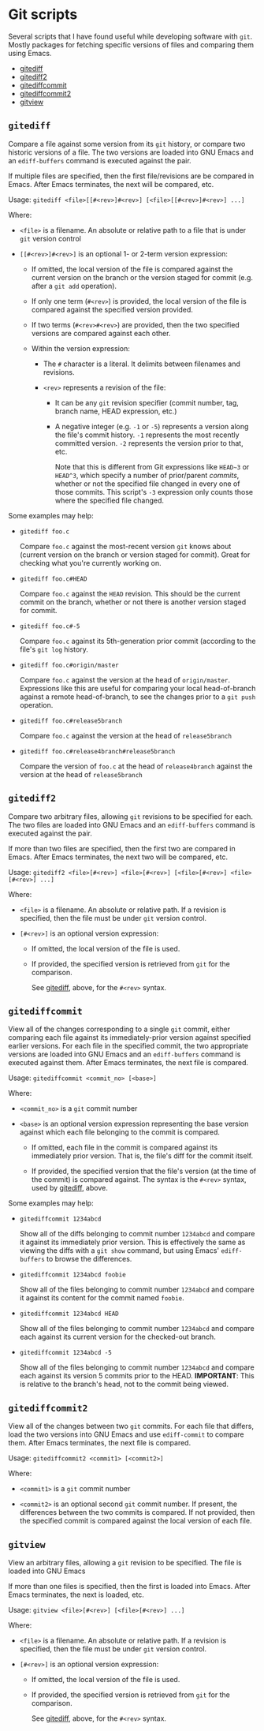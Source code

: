 # Git scripts

Several scripts that I have found useful while developing software with `git`.
Mostly packages for fetching specific versions of files and comparing them
using Emacs.

* [gitediff](#gitediff)
* [gitediff2](#gitediff2)
* [gitediffcommit](#gitediffcommit)
* [gitediffcommit2](#gitediffcommit2)
* [gitview](#gitview)

## `gitediff`

Compare a file against some version from its `git` history, or compare two
historic versions of a file.  The two versions are loaded into GNU Emacs and an
`ediff-buffers` command is executed against the pair.

If multiple files are specified, then the first file/revisions are be compared
in Emacs.  After Emacs terminates, the next will be compared, etc.

Usage: `gitediff <file>[[#<rev>]#<rev>] [<file>[[#<rev>]#<rev>] ...]`

Where:

* `<file>` is a filename.  An absolute or relative path to a file that is under
`git` version control

* `[[#<rev>]#<rev>]` is an optional 1- or 2-term version expression:

  * If omitted, the local version of the file is compared against the current
    version on the branch or the version staged for commit (e.g. after a `git
    add` operation).
  * If only one term (`#<rev>`) is provided, the local version of the file is
    compared against the specified version provided.
  * If two terms (`#<rev>#<rev>`) are provided, then the two specified versions
    are compared against each other.
    
  * Within the version expression:
  
    * The `#` character is a literal.  It delimits between filenames and
      revisions.
    * `<rev>` represents a revision of the file:
      
      * It can be any `git` revision specifier (commit number, tag, branch
        name, HEAD expression, etc.)
      * A negative integer (e.g. `-1` or `-5`) represents a version along the
        file's commit history.  `-1` represents the most recently committed
        version.  `-2` represents the version prior to that, etc.
        
        Note that this is different from Git expressions like `HEAD~3` or
        `HEAD^3`, which specify a number of prior/parent *commits*, whether or
        not the specified file changed in every one of those commits.  This
        script's `-3` expression only counts those where the specified file
        changed.
        
Some examples may help:

* `gitediff foo.c`

  Compare `foo.c` against the most-recent version `git` knows about (current
  version on the branch or version staged for commit).  Great for checking what
  you're currently working on.
  
* `gitediff foo.c#HEAD`

  Compare `foo.c` against the `HEAD` revision.  This should be the current
  commit on the branch, whether or not there is another version staged for
  commit.
  
* `gitediff foo.c#-5`

  Compare `foo.c` against its 5th-generation prior commit (according to the
  file's `git log` history.

* `gitediff foo.c#origin/master`

  Compare `foo.c` against the version at the head of `origin/master`.
  Expressions like this are useful for comparing your local head-of-branch
  against a remote head-of-branch, to see the changes prior to a `git push`
  operation.

* `gitediff foo.c#release5branch`

  Compare `foo.c` against the version at the head of `release5branch`
  
* `gitediff foo.c#release4branch#release5branch`

  Compare the version of `foo.c` at the head of `release4branch` against the
  version at the head of `release5branch`

## `gitediff2`

Compare two arbitrary files, allowing `git` revisions to be specified for each.
The two files are loaded into GNU Emacs and an `ediff-buffers` command is
executed against the pair.

If more than two files are specified, then the first two are compared in
Emacs.  After Emacs terminates, the next two will be compared, etc.

Usage: `gitediff2 <file>[#<rev>] <file>[#<rev>] [<file>[#<rev>] <file>[#<rev>]
...]`

Where:
* `<file>` is a filename.  An absolute or relative path.  If a revision is
  specified, then the file must be under `git` version control.

* `[#<rev>]` is an optional version expression:

  * If omitted, the local version of the file is used.
  * If provided, the specified version is retrieved from `git` for the
    comparison.
    
    See [gitediff](#gitediff), above, for the `#<rev>` syntax.

## `gitediffcommit`

View all of the changes corresponding to a single `git` commit, either
comparing each file against its immediately-prior version against specified
earlier versions.  For each file in the specified commit, the two appropriate
versions are loaded into GNU Emacs and an `ediff-buffers` command is executed
against them.  After Emacs terminates, the next file is compared.

Usage: `gitediffcommit <commit_no> [<base>]`

Where:
* `<commit_no>` is a `git` commit number
* `<base>` is an optional version expression representing the base version
  against which each file belonging to the commit is compared.
  
  * If omitted, each file in the commit is compared against its immediately
    prior version.  That is, the file's diff for the commit itself.
    
  * If provided, the specified version that the file's version (at the time of
    the commit) is compared against.  The syntax is the `#<rev>` syntax, used
    by [gitediff](#gitediff), above.
    
Some examples may help:

* `gitediffcommit 1234abcd`

   Show all of the diffs belonging to commit number `1234abcd` and compare it
   against its immediately prior version.  This is effectively the same as
   viewing the diffs with a `git show` command, but using Emacs'
   `ediff-buffers` to browse the differences.
   
* `gitediffcommit 1234abcd foobie`

   Show all of the files belonging to commit number `1234abcd` and compare it
   against its content for the commit named `foobie`.

* `gitediffcommit 1234abcd HEAD`

   Show all of the files belonging to commit number `1234abcd` and compare each
   against its current version for the checked-out branch.

* `gitediffcommit 1234abcd -5`

   Show all of the files belonging to commit number `1234abcd` and compare each
   against its version 5 commits prior to the HEAD.  **IMPORTANT**: This is
   relative to the branch's head, not to the commit being viewed.

## `gitediffcommit2`

View all of the changes between two `git` commits.  For each file that differs,
load the two versions into GNU Emacs and use `ediff-commit` to compare them.
After Emacs terminates, the next file is compared.

Usage: `gitediffcommit2 <commit1> [<commit2>]`

Where:

* `<commit1>` is a `git` commit number

* `<commit2>` is an optional second `git` commit number.  If present, the
  differences between the two commits is compared.  If not provided, then the
  specified commit is compared against the local version of each file.

## `gitview`

View an arbitrary files, allowing a `git` revision to be specified.  The file
is loaded into GNU Emacs

If more than one files is specified, then the first is loaded into Emacs.
After Emacs terminates, the next is loaded, etc.

Usage: `gitview <file>[#<rev>] [<file>[#<rev>] ...]`

Where:
* `<file>` is a filename.  An absolute or relative path.  If a revision is
  specified, then the file must be under `git` version control.

* `[#<rev>]` is an optional version expression:

  * If omitted, the local version of the file is used.
  * If provided, the specified version is retrieved from `git` for the
    comparison.
    
    See [gitediff](#gitediff), above, for the `#<rev>` syntax.

